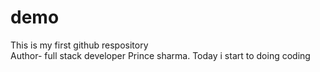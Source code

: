# demo
This is my first github respository<br>
Author- full stack developer Prince sharma.
Today i start to doing coding